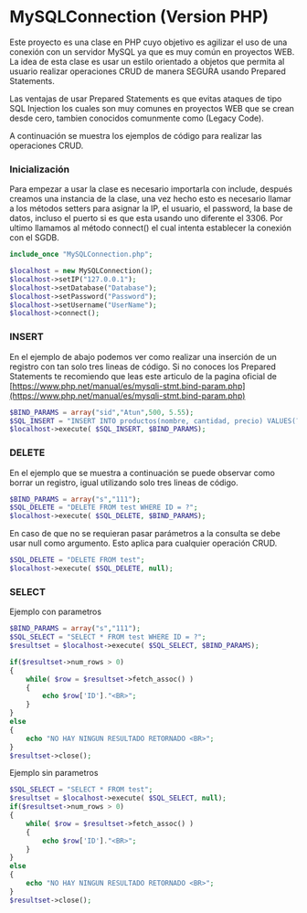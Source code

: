 # MySQLConnection (Version PHP)
Este  proyecto  es  una  clase  en  PHP  cuyo  objetivo  es  agilizar  el  uso  de  una conexión con un servidor MySQL ya que es  muy
común en proyectos WEB. La idea de  esta  clase es  usar un  estilo  orientado a  objetos que permita al usuario realizar operaciones
CRUD de manera SEGURA usando Prepared Statements.

Las ventajas de usar Prepared Statements es que evitas ataques de tipo SQL Injection los cuales son muy comunes en proyectos WEB que se crean desde cero, tambien conocidos comunmente como (Legacy Code).

A continuación se muestra los ejemplos de código para realizar las operaciones CRUD.

### Inicialización
Para empezar a usar la clase es necesario importarla con include, después creamos una  instancia de la clase, una  vez hecho  esto es
necesario llamar a los métodos setters para asignar  la IP,  el usuario,  el password,  la base de datos, incluso el puerto si es que 
esta usando uno diferente el 3306. Por ultimo llamamos al método connect() el cual intenta establecer la conexión con el SGDB.
```PHP
include_once "MySQLConnection.php";

$localhost = new MySQLConnection();
$localhost->setIP("127.0.0.1");
$localhost->setDatabase("Database");
$localhost->setPassword("Password");
$localhost->setUsername("UserName");
$localhost->connect();
```

### INSERT
En el ejemplo de abajo podemos ver como realizar una inserción de un registro con tan solo tres lineas de código. Si no conoces los Prepared 
Statements te recomiendo que leas este articulo de la pagina oficial de [https://www.php.net/manual/es/mysqli-stmt.bind-param.php](https://www.php.net/manual/es/mysqli-stmt.bind-param.php)
```PHP
$BIND_PARAMS = array("sid","Atun",500, 5.55);
$SQL_INSERT = "INSERT INTO productos(nombre, cantidad, precio) VALUES(?,?,?)";
$localhost->execute( $SQL_INSERT, $BIND_PARAMS);
```

### DELETE
En el ejemplo que se muestra a continuación se puede observar como borrar un registro, igual utilizando solo tres lineas de código.
```PHP
$BIND_PARAMS = array("s","111");
$SQL_DELETE = "DELETE FROM test WHERE ID = ?";
$localhost->execute( $SQL_DELETE, $BIND_PARAMS);
```
En caso de que no se requieran pasar parámetros a la consulta se debe usar null como argumento. Esto aplica para cualquier operación CRUD.
```PHP
$SQL_DELETE = "DELETE FROM test";
$localhost->execute( $SQL_DELETE, null);
```

### SELECT
Ejemplo con parametros
```PHP
$BIND_PARAMS = array("s","111");
$SQL_SELECT = "SELECT * FROM test WHERE ID = ?";
$resultset = $localhost->execute( $SQL_SELECT, $BIND_PARAMS);

if($resultset->num_rows > 0)
{
    while( $row = $resultset->fetch_assoc() )
    {
        echo $row['ID']."<BR>";
    }
}
else
{
    echo "NO HAY NINGUN RESULTADO RETORNADO <BR>";
}
$resultset->close();

```
Ejemplo sin parametros
```PHP
$SQL_SELECT = "SELECT * FROM test";
$resultset = $localhost->execute( $SQL_SELECT, null);
if($resultset->num_rows > 0)
{
    while( $row = $resultset->fetch_assoc() )
    {
        echo $row['ID']."<BR>";
    }
}
else
{
    echo "NO HAY NINGUN RESULTADO RETORNADO <BR>";
}
$resultset->close();
```
